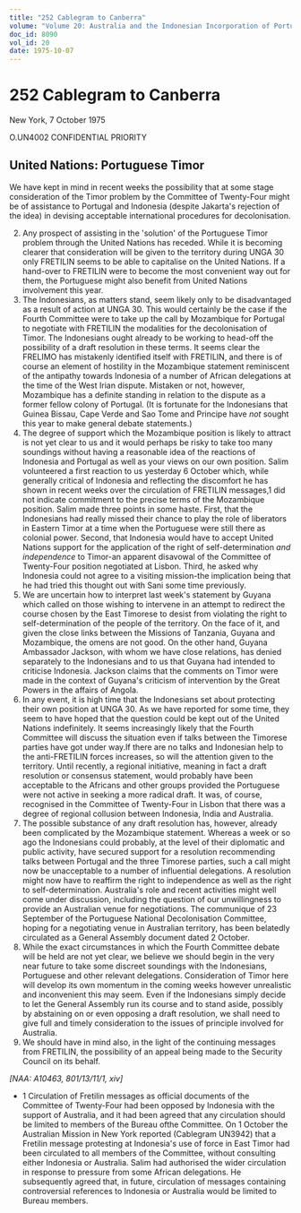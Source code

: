 ```yaml
---
title: "252 Cablegram to Canberra"
volume: "Volume 20: Australia and the Indonesian Incorporation of Portuguese Timor, 1974-1976"
doc_id: 8090
vol_id: 20
date: 1975-10-07
---
```


# 252 Cablegram to Canberra

New York, 7 October 1975

O.UN4002 CONFIDENTIAL PRIORITY

## United Nations: Portuguese Timor

We have kept in mind in recent weeks the possibility that at some stage consideration of the Timor problem by the Committee of Twenty-Four might be of assistance to Portugal and Indonesia (despite Jakarta's rejection of the idea) in devising acceptable international procedures for decolonisation.

  2. Any prospect of assisting in the 'solution' of the Portuguese Timor problem through the United Nations has receded. While it is becoming clearer that consideration will be given to the territory during UNGA 30 only FRETILIN seems to be able to capitalise on the United Nations. If a hand-over to FRETILIN were to become the most convenient way out for them, the Portuguese might also benefit from United Nations involvement this year.
  3. The Indonesians, as matters stand, seem likely only to be disadvantaged as a result of action at UNGA 30. This would certainly be the case if the Fourth Committee were to take up the call by Mozambique for Portugal to negotiate with FRETILIN the modalities for the decolonisation of Timor. The Indonesians ought already to be working to head-off the possibility of a draft resolution in these terms. It seems clear the FRELIMO has mistakenly identified itself with FRETILIN, and there is of course an element of hostility in the Mozambique statement reminiscent of the antipathy towards Indonesia of a number of African delegations at the time of the West Irian dispute. Mistaken or not, however, Mozambique has a definite standing in relation to the dispute as a former fellow colony of Portugal. (It is fortunate for the Indonesians that Guinea Bissau, Cape Verde and Sao Tome and Principe have _not_ sought this year to make general debate statements.)
  4. The degree of support which the Mozambique position is likely to attract is not yet clear to us and it would perhaps be risky to take too many soundings without having a reasonable idea of the reactions of Indonesia and Portugal as well as your views on our own position. Salim volunteered a first reaction to us yesterday 6 October which, while generally critical of Indonesia and reflecting the discomfort he has shown in recent weeks over the circulation of FRETILIN messages,1 did not indicate commitment to the precise terms of the Mozambique position. Salim made three points in some haste. First, that the Indonesians had really missed their chance to play the role of liberators in Eastern Timor at a time when the Portuguese were still there as colonial power. Second, that Indonesia would have to accept United Nations support for the application of the right of self-determination _and independence_ to Timor-an apparent disavowal of the Committee of Twenty-Four position negotiated at Lisbon. Third, he asked why Indonesia could not agree to a visiting mission-the implication being that he had tried this thought out with Sani some time previously.
  5. We are uncertain how to interpret last week's statement by Guyana which called on those wishing to intervene in an attempt to redirect the course chosen by the East Timorese to desist from violating the right to self-determination of the people of the territory. On the face of it, and given the close links between the Missions of Tanzania, Guyana and Mozambique, the omens are not good. On the other hand, Guyana Ambassador Jackson, with whom we have close relations, has denied separately to the Indonesians and to us that Guyana had intended to criticise Indonesia. Jackson claims that the comments on Timor were made in the context of Guyana's criticism of intervention by the Great Powers in the affairs of Angola.
  6. In any event, it is high time that the Indonesians set about protecting their own position at UNGA 30. As we have reported for some time, they seem to have hoped that the question could be kept out of the United Nations indefinitely. It seems increasingly likely that the Fourth Committee will discuss the situation even if talks between the Timorese parties have got under way.If there are no talks and Indonesian help to the anti-FRETILIN forces increases, so will the attention given to the territory. Until recently, a regional initiative, meaning in fact a draft resolution or consensus statement, would probably have been acceptable to the Africans and other groups provided the Portuguese were not active in seeking a more radical draft. It was, of course, recognised in the Committee of Twenty-Four in Lisbon that there was a degree of regional collusion between Indonesia, India and Australia.
  7. The possible substance of any draft resolution has, however, already been complicated by the Mozambique statement. Whereas a week or so ago the Indonesians could probably, at the level of their diplomatic and public activity, have secured support for a resolution recommending talks between Portugal and the three Timorese parties, such a call might now be unacceptable to a number of influential delegations. A resolution might now have to reaffirm the right to independence as well as the right to self-determination. Australia's role and recent activities might well come under discussion, including the question of our unwillingness to provide an Australian venue for negotiations. The communique of 23 September of the Portuguese National Decolonisation Committee, hoping for a negotiating venue in Australian territory, has been belatedly circulated as a General Assembly document dated 2 October.
  8. While the exact circumstances in which the Fourth Committee debate will be held are not yet clear, we believe we should begin in the very near future to take some discreet soundings with the Indonesians, Portuguese and other relevant delegations. Consideration of Timor here will develop its own momentum in the coming weeks however unrealistic and inconvenient this may seem. Even if the Indonesians simply decide to let the General Assembly run its course and to stand aside, possibly by abstaining on or even opposing a draft resolution, we shall need to give full and timely consideration to the issues of principle involved for Australia.
  9. We should have in mind also, in the light of the continuing messages from FRETILIN, the possibility of an appeal being made to the Security Council on its behalf.



_[NAA: A10463, 801/13/11/1, xiv]_

  * 1 Circulation of Fretilin messages as official documents of the Committee of Twenty-Four had been opposed by Indonesia with the support of Australia, and it had been agreed that any circulation should be limited to members of the Bureau ofthe Committee. On 1 October the Australian Mission in New York reported (Cablegram UN3942) that a Fretilin message protesting at Indonesia's use of force in East Timor had been circulated to all members of the Committee, without consulting either Indonesia or Australia. Salim had authorised the wider circulation in response to pressure from some African delegations. He subsequently agreed that, in future, circulation of messages containing controversial references to Indonesia or Australia would be limited to Bureau members.


